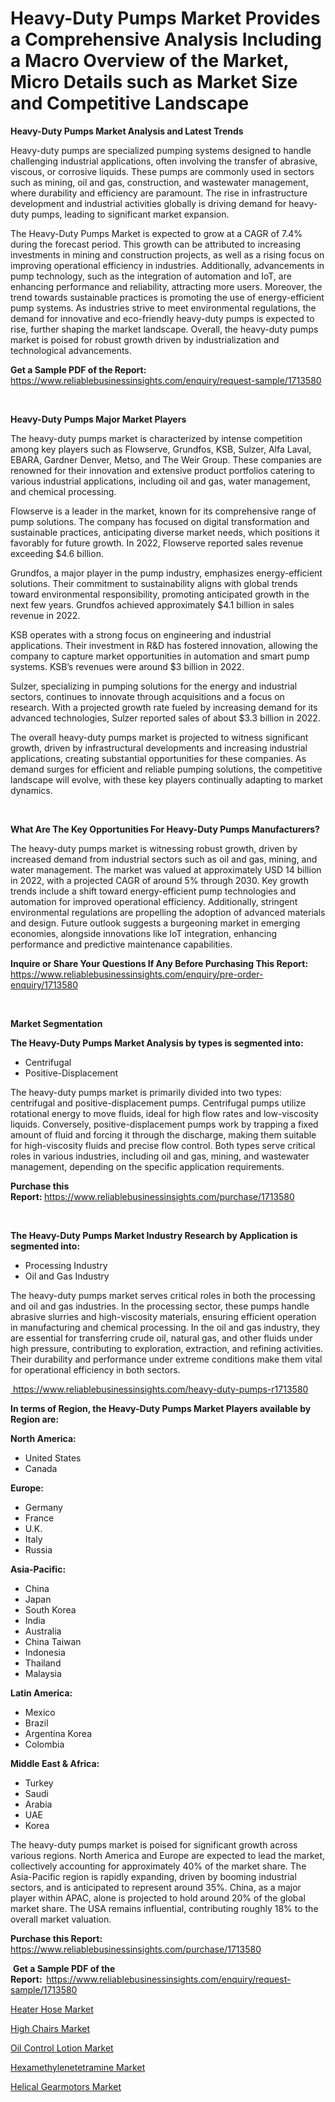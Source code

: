 <p><h1>Heavy-Duty Pumps Market Provides a Comprehensive Analysis Including a Macro Overview of the Market, Micro Details such as Market Size and Competitive Landscape</h1></p><p><strong>Heavy-Duty Pumps Market Analysis and Latest Trends</strong></p>
<p><p>Heavy-duty pumps are specialized pumping systems designed to handle challenging industrial applications, often involving the transfer of abrasive, viscous, or corrosive liquids. These pumps are commonly used in sectors such as mining, oil and gas, construction, and wastewater management, where durability and efficiency are paramount. The rise in infrastructure development and industrial activities globally is driving demand for heavy-duty pumps, leading to significant market expansion.</p><p>The Heavy-Duty Pumps Market is expected to grow at a CAGR of 7.4% during the forecast period. This growth can be attributed to increasing investments in mining and construction projects, as well as a rising focus on improving operational efficiency in industries. Additionally, advancements in pump technology, such as the integration of automation and IoT, are enhancing performance and reliability, attracting more users. Moreover, the trend towards sustainable practices is promoting the use of energy-efficient pump systems. As industries strive to meet environmental regulations, the demand for innovative and eco-friendly heavy-duty pumps is expected to rise, further shaping the market landscape. Overall, the heavy-duty pumps market is poised for robust growth driven by industrialization and technological advancements.</p></p>
<p><strong>Get a Sample PDF of the Report:&nbsp;</strong> <a href="https://www.reliablebusinessinsights.com/enquiry/request-sample/1713580?utm_campaign=1742&utm_medium=2&utm_source=Github&utm_content=ia&utm_term=22102024&utm_id=heavy-duty-pumps">https://www.reliablebusinessinsights.com/enquiry/request-sample/1713580</a></p>
<p>&nbsp;</p>
<p><strong>Heavy-Duty Pumps Major Market Players</strong></p>
<p><p>The heavy-duty pumps market is characterized by intense competition among key players such as Flowserve, Grundfos, KSB, Sulzer, Alfa Laval, EBARA, Gardner Denver, Metso, and The Weir Group. These companies are renowned for their innovation and extensive product portfolios catering to various industrial applications, including oil and gas, water management, and chemical processing.</p><p>Flowserve is a leader in the market, known for its comprehensive range of pump solutions. The company has focused on digital transformation and sustainable practices, anticipating diverse market needs, which positions it favorably for future growth. In 2022, Flowserve reported sales revenue exceeding $4.6 billion.</p><p>Grundfos, a major player in the pump industry, emphasizes energy-efficient solutions. Their commitment to sustainability aligns with global trends toward environmental responsibility, promoting anticipated growth in the next few years. Grundfos achieved approximately $4.1 billion in sales revenue in 2022.</p><p>KSB operates with a strong focus on engineering and industrial applications. Their investment in R&D has fostered innovation, allowing the company to capture market opportunities in automation and smart pump systems. KSB’s revenues were around $3 billion in 2022.</p><p>Sulzer, specializing in pumping solutions for the energy and industrial sectors, continues to innovate through acquisitions and a focus on research. With a projected growth rate fueled by increasing demand for its advanced technologies, Sulzer reported sales of about $3.3 billion in 2022.</p><p>The overall heavy-duty pumps market is projected to witness significant growth, driven by infrastructural developments and increasing industrial applications, creating substantial opportunities for these companies. As demand surges for efficient and reliable pumping solutions, the competitive landscape will evolve, with these key players continually adapting to market dynamics.</p></p>
<p>&nbsp;</p>
<p><strong>What Are The Key Opportunities For Heavy-Duty Pumps Manufacturers?</strong></p>
<p><p>The heavy-duty pumps market is witnessing robust growth, driven by increased demand from industrial sectors such as oil and gas, mining, and water management. The market was valued at approximately USD 14 billion in 2022, with a projected CAGR of around 5% through 2030. Key growth trends include a shift toward energy-efficient pump technologies and automation for improved operational efficiency. Additionally, stringent environmental regulations are propelling the adoption of advanced materials and design. Future outlook suggests a burgeoning market in emerging economies, alongside innovations like IoT integration, enhancing performance and predictive maintenance capabilities.</p></p>
<p><strong>Inquire or Share Your Questions If Any Before Purchasing This Report:</strong> <a href="https://www.reliablebusinessinsights.com/enquiry/pre-order-enquiry/1713580?utm_campaign=1742&utm_medium=2&utm_source=Github&utm_content=ia&utm_term=22102024&utm_id=heavy-duty-pumps">https://www.reliablebusinessinsights.com/enquiry/pre-order-enquiry/1713580</a></p>
<p>&nbsp;</p>
<p><strong>Market Segmentation</strong></p>
<p><strong>The Heavy-Duty Pumps Market Analysis by types is segmented into:</strong></p>
<p><ul><li>Centrifugal</li><li>Positive-Displacement</li></ul></p>
<p><p>The heavy-duty pumps market is primarily divided into two types: centrifugal and positive-displacement pumps. Centrifugal pumps utilize rotational energy to move fluids, ideal for high flow rates and low-viscosity liquids. Conversely, positive-displacement pumps work by trapping a fixed amount of fluid and forcing it through the discharge, making them suitable for high-viscosity fluids and precise flow control. Both types serve critical roles in various industries, including oil and gas, mining, and wastewater management, depending on the specific application requirements.</p></p>
<p><strong>Purchase this Report:&nbsp;</strong><a href="https://www.reliablebusinessinsights.com/purchase/1713580?utm_campaign=1742&utm_medium=2&utm_source=Github&utm_content=ia&utm_term=22102024&utm_id=heavy-duty-pumps">https://www.reliablebusinessinsights.com/purchase/1713580</a></p>
<p>&nbsp;</p>
<p><strong>The Heavy-Duty Pumps Market Industry Research by Application is segmented into:</strong></p>
<p><ul><li>Processing Industry</li><li>Oil and Gas Industry</li></ul></p>
<p><p>The heavy-duty pumps market serves critical roles in both the processing and oil and gas industries. In the processing sector, these pumps handle abrasive slurries and high-viscosity materials, ensuring efficient operation in manufacturing and chemical processing. In the oil and gas industry, they are essential for transferring crude oil, natural gas, and other fluids under high pressure, contributing to exploration, extraction, and refining activities. Their durability and performance under extreme conditions make them vital for operational efficiency in both sectors.</p></p>
<p><a href="https://www.reliablebusinessinsights.com/heavy-duty-pumps-r1713580?utm_campaign=1742&utm_medium=2&utm_source=Github&utm_content=ia&utm_term=22102024&utm_id=heavy-duty-pumps">&nbsp;https://www.reliablebusinessinsights.com/heavy-duty-pumps-r1713580</a></p>
<p><strong>In terms of Region, the Heavy-Duty Pumps Market Players available by Region are:</strong></p>
<p>
    <p> <strong> North America: </strong>
        <ul>
            <li>United States</li>
            <li>Canada</li>
        </ul>
        </p> 
    <p> <strong> Europe: </strong>
        <ul>
            <li>Germany</li>
            <li>France</li>
            <li>U.K.</li>
            <li>Italy</li>
            <li>Russia</li>
        </ul>
        </p> 
    <p> <strong> Asia-Pacific: </strong>
        <ul>
            <li>China</li>
            <li>Japan</li>
            <li>South Korea</li>
            <li>India</li>
            <li>Australia</li>
            <li>China Taiwan</li>
            <li>Indonesia</li>
            <li>Thailand</li>
            <li>Malaysia</li>
        </ul>
        </p> 
    <p> <strong> Latin America: </strong>
        <ul>
            <li>Mexico</li>
            <li>Brazil</li>
            <li>Argentina Korea</li>
            <li>Colombia</li>
        </ul>
        </p> 
    <p> <strong> Middle East & Africa: </strong>
        <ul>
            <li>Turkey</li>
            <li>Saudi</li>
            <li>Arabia</li>
            <li>UAE</li>
            <li>Korea</li>
        </ul>
    </p>
    </p>
<p><p>The heavy-duty pumps market is poised for significant growth across various regions. North America and Europe are expected to lead the market, collectively accounting for approximately 40% of the market share. The Asia-Pacific region is rapidly expanding, driven by booming industrial sectors, and is anticipated to represent around 35%. China, as a major player within APAC, alone is projected to hold around 20% of the global market share. The USA remains influential, contributing roughly 18% to the overall market valuation.</p></p>
<p><strong>Purchase this Report: </strong><a href="https://www.reliablebusinessinsights.com/purchase/1713580?utm_campaign=1742&utm_medium=2&utm_source=Github&utm_content=ia&utm_term=22102024&utm_id=heavy-duty-pumps">https://www.reliablebusinessinsights.com/purchase/1713580</a></p>
<p>&nbsp;<strong>Get a Sample PDF of the Report:&nbsp;&nbsp;</strong><a href="https://www.reliablebusinessinsights.com/enquiry/request-sample/1713580?utm_campaign=1742&utm_medium=2&utm_source=Github&utm_content=ia&utm_term=22102024&utm_id=heavy-duty-pumps">https://www.reliablebusinessinsights.com/enquiry/request-sample/1713580</a></p>
<p><strong></strong></p>
<p><p><a href="https://www.linkedin.com/pulse/heater-hose-market-global-regional-analysis-focus-region-xn5ac?utm_campaign=1742&utm_medium=2&utm_source=Github&utm_content=ia&utm_term=22102024&utm_id=heavy-duty-pumps">Heater Hose Market</a></p><p><a href="https://www.linkedin.com/pulse/high-chairs-market-outlook-current-assessment-future-zb7tc?utm_campaign=1742&utm_medium=2&utm_source=Github&utm_content=ia&utm_term=22102024&utm_id=heavy-duty-pumps">High Chairs Market</a></p><p><a href="https://www.linkedin.com/pulse/global-oil-control-lotion-61-cagr-forecast-2024-2031-hamp-shire-9ixfc?utm_campaign=1742&utm_medium=2&utm_source=Github&utm_content=ia&utm_term=22102024&utm_id=heavy-duty-pumps">Oil Control Lotion Market</a></p><p><a href="https://www.linkedin.com/pulse/hexamethylenetetramine-spectrum-usage-patterns-sector-8w45c?utm_campaign=1742&utm_medium=2&utm_source=Github&utm_content=ia&utm_term=22102024&utm_id=heavy-duty-pumps">Hexamethylenetetramine Market</a></p><p><a href="https://www.linkedin.com/pulse/emerging-opportunities-challenges-global-helical-gearmotors-0k8qc?utm_campaign=1742&utm_medium=2&utm_source=Github&utm_content=ia&utm_term=22102024&utm_id=heavy-duty-pumps">Helical Gearmotors Market</a></p></p>